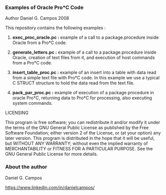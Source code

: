 ### Examples of Oracle Pro\*C Code 

Author Daniel G. Campos 2008

This repository contains the following examples :

1. **exec_proc_oracle.pc  :** example of a call to a package.procedure inside Oracle from a Pro\*C code.

2. **generate_letters.pc  :** example of a call to a package.procedure inside Oracle, creation of text files from it, and execution of host commands from a Pro\*C code.

3. **insert_table_proc.pc :** example of an insert into a table with data read from a simple text file with Pro\*C code. In this example we use a typical C STRUCT structure to hold the data read from the text file.

4. **pack_par_proc.pc :** example of execution of a package procedure in oracle Pro\*C, returning data to Pro\*C for processing, also executing system commands.

LICENSING

This program is free software; you can redistribute it and/or modify it under the terms of the GNU General Public License as published by the Free Software Foundation; either version 2 of the License, or (at your option) any later version. This program is distributed in the hope that it will be useful, but WITHOUT ANY WARRANTY; without even the implied warranty of MERCHANTABILITY or FITNESS FOR A PARTICULAR PURPOSE. See the GNU General Public License for more details.

### About the author
Daniel G. Campos

https://www.linkedin.com/in/danielcampos/
